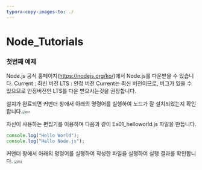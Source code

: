 ```yaml
---
typora-copy-images-to: ./
---
```




# Node_Tutorials

### 첫번째 예제

Node.js 공식 홈페이지(https://nodejs.org/ko/)에서 Node.js를 다운받을 수 있습니다.
Current : 최신 버전
LTS : 안정 버전
Current는 최신 버전이므로, 버그가 있을 수 있으므로 안정버전인 LTS를 다운 받으시는것을 권장합니다.


설치가 완료되면 커맨더 창에서 아래의 명령어를 실행하여 노드가 잘 설치되었는지 확인합니다.<img src="D:\Java\jspWorkspace\Node_Tutorials\001.png" alt="001" style="zoom:50%;" />

자신이 사용하는 편집기를 이용하며 다음과 같이 Ex01_helloworld.js 파일을 만듭니다.

```js
console.log("Hello World");
console.log("Hello Node.js");
```

커맨더 창에서 아래의 명령어를 실행하여 작성한 파일을 실행하여 실행 결과를 확인합니다. <img src="D:\Java\jspWorkspace\Node_Tutorials\002.png" alt="002" style="zoom:50%;" />

